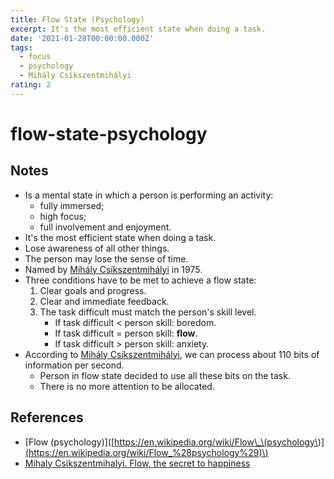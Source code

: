 ```yaml
---
title: Flow State (Psychology)
excerpt: It's the most efficient state when doing a task.
date: '2021-01-28T00:00:00.000Z'
tags:
  - focus
  - psychology
  - Mihály Csíkszentmihályi
rating: 2
---
```


# flow-state-psychology

## Notes

* Is a mental state in which a person is performing an activity:
  * fully immersed;
  * high focus;
  * full involvement and enjoyment.
* It's the most efficient state when doing a task.
* Lose awareness of all other things.
* The person may lose the sense of time.
* Named by [Mihály Csíkszentmihályi](https://en.wikipedia.org/wiki/Mihaly_Csikszentmihalyi) in 1975.
* Three conditions have to be met to achieve a flow state:
  1. Clear goals and progress.
  2. Clear and immediate feedback.
  3. The task difficult must match the person's skill level.
     * If task difficult &lt; person skill: boredom.
     * If task difficult = person skill: **flow**.
     * If task difficult &gt; person skill: anxiety.
* According to [Mihály Csíkszentmihályi](https://en.wikipedia.org/wiki/Mihaly_Csikszentmihalyi), we can process about 110 bits of information per second.
  * Person in flow state decided to use all these bits on the task.
  * There is no more attention to be allocated.

## References

* \[Flow \(psychology\)\]\([https://en.wikipedia.org/wiki/Flow\_\(psychology\)](https://en.wikipedia.org/wiki/Flow_%28psychology%29)\)
* [Mihaly Csikszentmihalyi. Flow, the secret to happiness](https://www.ted.com/talks/mihaly_csikszentmihalyi_flow_the_secret_to_happiness/transcript?language=en)

